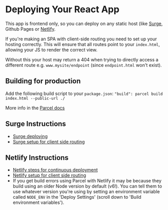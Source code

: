 # Deploying Your React App

This app is frontend only, so you can deploy on any static host (like [Surge](https://surge.sh), Github Pages or [Netlify](https://netlify.com).

If you're making an SPA with client-side routing you need to set up your hosting correctly. This will ensure that all routes point to your `index.html`, allowing your JS to render the correct view.

Without this your host may return a 404 when trying to directly access a different route e.g. `www.mysite/endpoint` (since `endpoint.html` won't exist).

## Building for production

Add the following build script to your `package.json`:
`"build": parcel build index.html --public-url ./`

More info in the [Parcel docs](https://parceljs.org/production.html)

## Surge Instructions

- [Surge deploying](https://surge.sh/)
- [Surge setup for client side routing](https://surge.sh/help/adding-a-200-page-for-client-side-routing)

## Netlify Instructions

- [Netlify steps for continuous deployment](https://www.netlify.com/docs/continuous-deployment/)
- [Netlify setup for client side routing](https://www.netlify.com/docs/redirects/#history-pushstate-and-single-page-apps)
- If you get build errors using Parcel with Netlify it may be because they build using an older Node version by default (v6!). You can tell them to use whatever version you're using by setting an environment variable called `NODE_ENV` in the 'Deploy Settings' (scroll down to 'Build environment variables').
